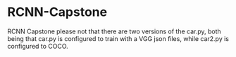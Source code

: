 # RCNN-Capstone
RCNN Capstone
please not that there are two versions of the car.py, both being that car.py is configured to train with a VGG json files, while car2.py is configured to COCO.
